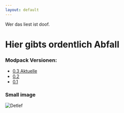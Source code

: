 ```yaml
---
layout: default
---
```


Wer das liest ist doof.

# Hier gibts ordentlich Abfall

### Modpack Versionen:

*   [0.3 Aktuelle](/assets/mydoc.pdf)
*   [0.2](/assets/mydoc.pdf)
*   [0.1](/assets/mydoc.pdf)

### Small image

![Detlef](https://upload.wikimedia.org/wikipedia/commons/2/24/2018-01-08-Detlef_Soost-hart_aber_fair-6067.jpg)
